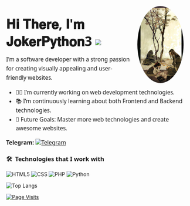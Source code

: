 <!-- صورة الملف الشخصي -->
<img align="right" src="https://github.com/JokerPython3/JokerPython3/blob/main/IMG_0493.jpeg" 
     style="width:25%; margin: 10px 20px; border-radius: 50%;" alt="Profile Image">

<!-- العنوان الرئيسي باستخدام الخط المطلوب -->
<h1 style="font-family: 'Segoe UI', sans-serif; font-size: 2.5em; margin-bottom: 10px;">
  𝐇𝐢 𝐓𝐡𝐞𝐫𝐞, 𝐈'𝐦 𝐉𝐨𝐤𝐞𝐫𝐏𝐲𝐭𝐡𝐨𝐧3 
  <img src="https://media.giphy.com/media/hvRJCLFzcasrR4ia7z/giphy.gif" width="28" style="vertical-align: middle;">
</h1>

<!-- وصف مختصر -->
<p style="font-family: 'Segoe UI', sans-serif; font-size: 1.1em; line-height: 1.6;">
I'm a software developer with a strong passion for creating visually appealing and user-friendly websites.
</p>

<!-- النقاط الرئيسية -->
<ul style="font-family: 'Segoe UI', sans-serif; font-size: 1.1em; line-height: 1.6;">
  <li>👨‍💻 I’m currently working on web development technologies.</li>
  <li>📚 I’m continuously learning about both Frontend and Backend technologies.</li>
  <li>🎯 Future Goals: Master more web technologies and create awesome websites.</li>
</ul>

<!-- رابط تيلكرام فقط -->
<p style="font-family: 'Segoe UI', sans-serif; font-size: 1.1em;">
  <strong>Telegram:</strong>
  <a href="https://t.me/Jokerpython3">
    <img src="https://img.shields.io/badge/-Telegram-0088cc?style=flat&logo=telegram&logoColor=white" alt="Telegram">
  </a>
</p>

<!-- قسم التقنيات -->
<h3 style="font-family: 'Segoe UI', sans-serif;">🛠 &nbsp;Technologies that I work with</h3>
<p>
  <img src="https://img.shields.io/badge/-HTML5-000000?style=flat&logo=html5" alt="HTML5">
  <img src="https://img.shields.io/badge/-CSS-000000?style=flat&logo=css3" alt="CSS">
  <img src="https://img.shields.io/badge/-PHP-777BB4?style=flat&logo=php&logoColor=white" alt="PHP">
  <img src="https://img.shields.io/badge/-Python-3776AB?style=flat&logo=python&logoColor=white" alt="Python">
</p>

<!-- إحصائيات GitHub -->
<p>
  <img src="https://github-readme-stats.vercel.app/api/top-langs/?username=JokerPython3&layout=compact" alt="Top Langs">
</p>

<!-- عداد زيارات الصفحة -->
<p>
  <a href="https://komarev.com/ghpvc/?username=JokerPython3&style=for-the-badge">
    <img src="https://komarev.com/ghpvc/?username=JokerPython3&style=for-the-badge" alt="Page Visits">
  </a>
</p>
